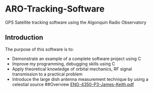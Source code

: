 # ARO-Tracking-Software
GPS Satellite tracking software using the Algonquin Radio Observatory

## Introduction
The purpose of this software is to:
* Demonstrate an example of a complete software project using C
* Improve my programming, debugging skills using C
* Apply theoretical knowledge of orbital mechanics, RF signal transmission to a practical problem
* Introduce the large dish antenna measurement technique by using a celestial source
##Overview
[ENG-4350-P3-James-Keith.pdf](http://kmenezes.github.io/ARO-Tracking-Software/docs/ENG-4350-P3-James-Keith.pdf)
